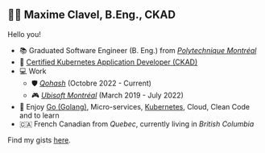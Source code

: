 ## 👨‍💻 Maxime Clavel, B.Eng., CKAD

Hello you!

- 📚 Graduated Software Engineer (B. Eng.) from *[Polytechnique Montréal](https://www.polymtl.ca/)*
- 📃 [Certified Kubernetes Application Developer (CKAD)](https://www.cncf.io/certification/ckad/)
- 💻 Work
  - 🛡️ *[Qohash](https://qohash.com/)* (Octobre 2022 - Current)
  - 🎮 *[Ubisoft Montréal](https://montreal.ubisoft.com/)* (March 2019 - July 2022)
- 🖤 Enjoy [Go (Golang)](https://go.dev/), Micro-services, [Kubernetes](https://kubernetes.io/), Cloud, Clean Code and to learn
- 🇨🇦 French Canadian from *Quebec*, currently living in *British Columbia*

Find my gists [here](https://gist.github.com/maxclav).
